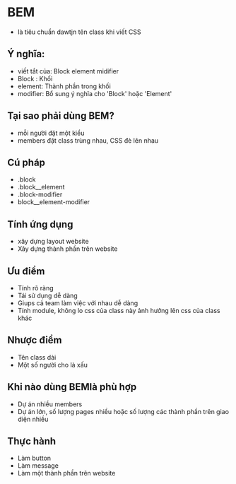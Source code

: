 # BEM
- là tiêu chuẩn dawtjn tên class khi viết CSS

## Ý nghĩa:
- viết tắt của: Block element midifier
- Block : Khối
- element: Thành phần trong khối 
- modifier: Bổ sung ý nghĩa cho 'Block' hoặc 'Element'

## Tại sao phải dùng BEM?
- mỗi người đặt một kiểu
- members đặt class trùng nhau, CSS đè lên nhau

## Cú pháp
- .block
- .block__element
- .block-modifier
- block__element-modifier

## Tính ứng dụng
- xây dựng layout website
- Xây dựng thành phần trên website

## Ưu điểm 
- Tính rõ ràng
- Tái sử dụng dễ dàng
- Giups cả team làm việc với nhau dễ dàng
- Tính module, không lo css của class này ảnh hưởng lên css của class khác

## Nhược điểm
- Tên class dài
- Một số người cho là xấu

## Khi nào dùng BEMlà phù hợp
- Dự án nhiều members
- Dự án lớn, số lượng pages nhiều hoặc số lượng các thành phần trên giao diện nhiều

## Thực hành
- Làm button
- Làm message
- Làm một thành phần trên website
